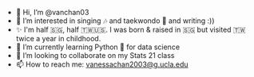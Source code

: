 - 👋 Hi, I’m @vanchan03
- 👀 I’m interested in singing 🎶 and taekwondo 🥋 and writing :))
- ✨ I'm half 🇸🇬, half 🇹🇼🇺🇸. I was born & raised in 🇸🇬 but visited 🇹🇼 twice a year in childhood.
- 🌱 I’m currently learning Python 🐍 for data science
- 🦆 I’m looking to collaborate on my Stats 21 class
- 📫 How to reach me: vanessachan2003@g.ucla.edu

<!---
vanchan03/vanchan03 is a ✨ special ✨ repository because its `README.md` (this file) appears on your GitHub profile.
You can click the Preview link to take a look at your changes.
--->
